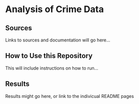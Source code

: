 # Analysis of Crime Data

## Sources

Links to sources and documentation will go here...

## How to Use this Repository

This will include instructions on how to run...

## Results

Results might go here, or link to the indivicual README pages
